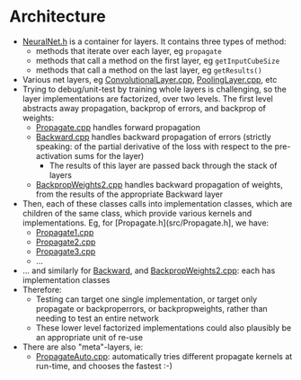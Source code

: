 # Architecture

* [NeuralNet.h](../src/NeuralNet.h) is a container for layers. It contains three types of method:
  * methods that iterate over each layer, eg `propagate`
  * methods that call a method on the first layer, eg `getInputCubeSize`
  * methods that call a method on the last layer, eg `getResults()`
* Various net layers, eg [ConvolutionalLayer.cpp](../src/ConvolutionalLayer.cpp), [PoolingLayer.cpp](../src/PoolingLayer.cpp), etc
* Trying to debug/unit-test by training whole layers is challenging, so the layer implementations are factorized, over two levels.  The first level abstracts away propagation, backprop of errors, and backprop of weights:
  * [Propagate.cpp](../src/Propagate.cpp) handles forward propagation
  * [Backward.cpp](../src/Backward.cpp) handles backward propagation of errors (strictly speaking: of the partial derivative of the loss with respect to the pre-activation sums for the layer)
    * The results of this layer are passed back through the stack of layers
  * [BackpropWeights2.cpp](../src/BackpropWeights2.cpp) handles backward propagation of weights, from the results of the appropriate Backward layer
* Then, each of these classes calls into implementation classes, which are children of the same class, which provide various kernels and implementations.  Eg, for [Propagate.h](src/Propagate.h], we have:
  * [Propagate1.cpp](../src/Propagate1.cpp)
  * [Propagate2.cpp](../src/Propagate2.cpp)
  * [Propagate3.cpp](../src/Propagate3.cpp)
  * ...
* ... and similarly for [Backward](../src/Backward.cpp), and [BackpropWeights2.cpp](../src/BackpropWeights2.cpp): each has implementation classes
* Therefore:
  * Testing can target one single implementation, or target only propagate or backproperrors, or backpropweights, rather than needing to test an entire network
  * These lower level factorized implementations could also plausibly be an appropriate unit of re-use
* There are also "meta"-layers, ie:
  * [PropagateAuto.cpp](../src/PropagateAuto.cpp): automatically tries different propagate kernels at run-time, and chooses the fastest :-)


